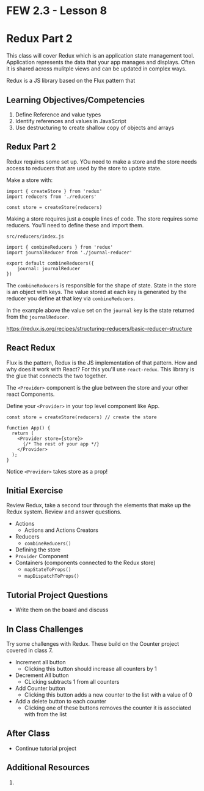 # FEW 2.3 - Lesson 8

# Redux Part 2

This class will cover Redux which is an application state management tool. Application represents the data that your app manages and displays. Often it is shared across mulitple views and can be updated in complex ways. 

Redux is a JS library based on the Flux pattern that 

## Learning Objectives/Competencies

1. Define Reference and value types
2. Identify references and values in JavaScript
3. Use destructuring to create shallow copy of objects and arrays

## Redux Part 2

Redux requires some set up. YOu need to make a store and the store needs access to reducers that are used by the store to update state. 

Make a store with: 

```JS
import { createStore } from 'redux'
import reducers from './reducers'

const store = createStore(reducers)
```

Making a store requires just a couple lines of code. The store requires some reducers. You'll need to define these and import them. 

`src/reducers/index.js`
```JS
import { combineReducers } from 'redux'
import journalReducer from './journal-reducer'

export default combineReducers({
	journal: journalReducer
})
```

The `combineReducers` is responsible for the shape of state. State in the store is an object with keys. The value stored at each key is generated by the reducer you define at that key via `combineReducers`. 

In the example above the value set on the `journal` key is the state returned from the `journalReducer`.

https://redux.js.org/recipes/structuring-reducers/basic-reducer-structure

## React Redux

Flux is the pattern, Redux is the JS implementation of that pattern. How and why does it work with React? For this you'll use `react-redux`. This library is the glue that connects the two together. 

The `<Provider>` component is the glue between the store and your other react Components. 

Define your `<Provider>` in your top level component like App. 

```JS
const store = createStore(reducers) // create the store

function App() {
  return (
    <Provider store={store}> 
      {/* The rest of your app */}
    </Provider>
  );
}
```

Notice `<Provider>` takes store as a prop!

## Initial Exercise

Review Redux, take a second tour through the elements that make up the Redux system. Review and answer questions. 

- Actions 
	- Actions and Actions Creators 
- Reducers 
	- `combineReducers()` 
- Defining the store 
- `Provider` Component 
- Containers (components connected to the Redux store)
	- `mapStateToProps()`
	- `mapDispatchToProps()`

## Tutorial Project Questions 

- Write them on the board and discuss

## In Class Challenges 

Try some challenges with Redux. These build on the Counter project covered in class 7. 

- Increment all button
	- Clicking this button should increase all counters by 1
- Decrement All button
	- CLicking subtracts 1 from all counters
- Add Counter button
	- Clicking this button adds a new counter to the list with a value of 0
- Add a delete button to each counter
	- Clicking one of these buttons removes the counter it is associated with from the list

## After Class

- Continue tutorial project 

## Additional Resources

1. 

